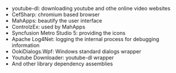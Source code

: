 * youtube-dl: downloading youtube and othe online video websites
* CefSharp: chromium based browser
* MahApps: beautify the user interface
* ControlzEx: used by MahApps
* Syncfusion Metro Studio 5: providing the icons
* Apache Log4Net: logging the internal process for debugging information
* OokiDialogs.Wpf: Windows standard dialogs wrapper
* Youtube Downloader: youtube-dl wrapper
* And other library dependency assemblies